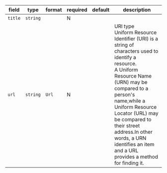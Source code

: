 | field | type | format | required | default | description |
|---|---|---|---|---|---|
| `title` | `string` |  | N |  |
| `url` | `string` | `Url` | N |  | URl type<br>Uniform Resource Identifier (URI) is a string of characters used to identify a resource.<br>A Uniform Resource Name (URN) may be compared to a person's name,while a Uniform Resource Locator (URL) may be compared to their street address.In other words, a URN identifies an item and a URL provides a method for finding it.<br> |
